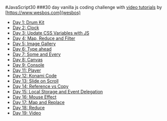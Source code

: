 #JavaScript30
###30 day vanilla js coding challenge with [video tutorials](https://JavaScript30.com) by [https://www.wesbos.com](wesbos)
- [Day 1: Drum Kit](https://github.com/tschebee/JavaScript30/tree/master/01_DrumKit)
- [Day 2: Clock](https://github.com/tschebee/JavaScript30/tree/master/02_Clock)
- [Day 3: Update CSS Variables with JS](https://github.com/tschebee/JavaScript30/blob/master/03_PlayingAround)
- [Day 4: Map, Reduce and Filter](https://github.com/tschebee/JavaScript30/blob/master/04_ArrayCardio)
- [Day 5: Image Gallery](https://github.com/tschebee/JavaScript30/tree/master/05_ImageGallery)
- [Day 6: Type ahead](https://github.com/tschebee/JavaScript30/tree/master/06_Ajax_TypeAhead)
- [Day 7: Some and Every](https://github.com/tschebee/JavaScript30/blob/master/07_CardioPartTwo)
- [Day 8: Canvas](https://github.com/tschebee/JavaScript30/blob/master/08_MagicDragon)
- [Day 9: Console](https://github.com/tschebee/JavaScript30/blob/master/09_Console)
- [Day 11: Player](https://github.com/tschebee/JavaScript30/blob/master/11_CustomHTML5Player)
- [Day 12: Konami Code](https://github.com/tschebee/JavaScript30/blob/master/12_Konami)
- [Day 13: Slide on Scroll](https://github.com/tschebee/JavaScript30/tree/master/13_SlideInOnScroll)
- [Day 14: Reference vs Copy](https://github.com/tschebee/JavaScript30/blob/master/14_ReferenceVsCopy/referenceVsCopy.html)
- [Day 15: Local Storage and Event Delegation](https://github.com/tschebee/JavaScript30/blob/master/15_LocalStorageAndEventDelegation)
- [Day 16: Mouse Effect](https://github.com/tschebee/JavaScript30/blob/master/16_ShadowMouseEffect)
- [Day 17: Map and Replace](https://github.com/tschebee/JavaScript30/blob/master/17_TheBands)
- [Day 18: Reduce](https://github.com/tschebee/JavaScript30/tree/master/18_Reduce)
- [Day 19: Video](https://github.com/tschebee/JavaScript30/blob/master/19_UnrealWebcamFun)

